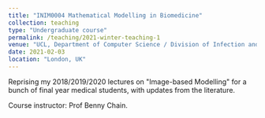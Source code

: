 ```yaml
---
title: "INIM0004 Mathematical Modelling in Biomedicine"
collection: teaching
type: "Undergraduate course"
permalink: /teaching/2021-winter-teaching-1
venue: "UCL, Department of Computer Science / Division of Infection and Immunity"
date: 2021-02-03
location: "London, UK"
---
```


Reprising my 2018/2019/2020 lectures on "Image-based Modelling" for a bunch of final year medical students, with updates from the literature.

Course instructor: Prof Benny Chain.